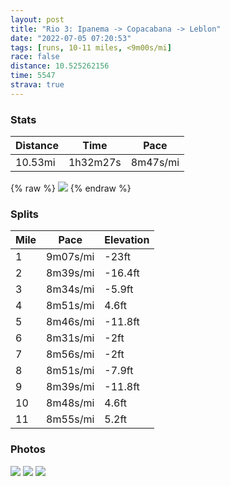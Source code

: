 ```yaml
---
layout: post
title: "Rio 3: Ipanema -> Copacabana -> Leblon"
date: "2022-07-05 07:20:53"
tags: [runs, 10-11 miles, <9m00s/mi]
race: false
distance: 10.525262156
time: 5547
strava: true
---
```


### Stats

| Distance | Time | Pace |
|----------|------|------|
|10.53mi|1h32m27s|8m47s/mi|

{% raw %}
<img src='https://maps.googleapis.com/maps/api/staticmap?maptype=roadmap&path=enc:hohkCv}sfG@Fp@z@j@NHp@JF^QPe@p@aEXmARuA^gBf@sB@a@Ao@Qq@a@_AKg@Qg@BWEOU]Kg@A_@IaABs@Oi@Qc@SgAQi@E[IWG]Da@Gm@QeASk@?k@C_@]aAG[YSq@EcA\i@JqDh@kBj@qEj@wADe@Ea@Dc@GwA@o@Ek@MmAGu@@c@Ma@AWEWMkAQg@OkASc@WsEiAgBq@sCwA{Ag@gAu@kDiBcAw@aBaAc@_@oDiC}B_C_@YyDoEQ]oA{AwBuD_@e@Yk@eBsCwEaJ_BoDSk@]q@Uq@wBwEmBgFuDiKoAgEm@}AQs@y@{BuBoHi@{ASs@wAsE_@eBIkAOm@Q_BGo@C}EEEG@CBRTPbDh@bFd@`C~@fDr@zChCzIP`@`@tAb@fBr@~Bb@hAPl@Tj@x@zBh@bBXj@XbAb@lAvArDhB`E^bA~@jBf@rAhAdCV^|@nBtAbCp@vAr@fArAhBr@jAx@bAjAdBtBfCtEzElAfAt@h@lElD|@f@hBlAxBlAdEjBzB|@bCr@`A^tBh@hGlAdAP`DZbBH~AAvDUz@MtE}@zD{@l@Wd@Mh@JPLXp@hA]THAh@Gv@Qr@CZPzBHn@Tf@Pv@NZBh@PrA@XBH?DEPL^BNJNF\?f@BHNL@b@H`@@b@Jf@Ef@^nAFf@@VwAhIaAbE]lBEj@AnDOnDArBGfAEbBE|EOfFGl@AjCKh@@`@IvA@hBGhA?rBEz@@\Cf@Cx@Gt@@`@GlABl@ShG@\K|DDZ?f@Id@IhCKdJHn@NhBVrHj@dI?n@HjCFf@FxARvADbBNbB@d@FZ?t@H`@JtAN`ABn@PdBFx@@d@ZbDD`@b@`Cv@jCXrANRNf@N`ALXRR@IOMKUmAiDQUWyAIMQaA]uAGi@KgCOwA_@mBCm@_@cBWoCUuFG[Ci@AcASeCAa@AWOi@COFeAOwBIk@Ak@Ds@G}@CKE_AGg@KkDOsAOsBIeBBkAJiADaB@iC?c@GUAo@XmBCq@AuACi@DgAL_B@s@E}ABw@RmB@{@Eg@Da@DaBCe@H{CD{@@eDDe@?k@Fc@@gCFm@?}BBg@Ja@De@DkDA{ABm@BaCFk@@qEHg@`@sAHeATe@ReAL_BLg@Nc@l@uCFMGdAs@bE&key=AIzaSyC1MId7bFpkLXNAaYhBSTb8jLyiSqzbDtM&size=800x800&markers=color:yellow|label:S|-22.98629,-43.19724&markers=color:green|label:F|-22.98753999999999,-43.196079999999995'>
{% endraw %}

### Splits

| Mile | Pace | Elevation |
|------|------|-----------|
|1|9m07s/mi|-23ft|
|2|8m39s/mi|-16.4ft|
|3|8m34s/mi|-5.9ft|
|4|8m51s/mi|4.6ft|
|5|8m46s/mi|-11.8ft|
|6|8m31s/mi|-2ft|
|7|8m56s/mi|-2ft|
|8|8m51s/mi|-7.9ft|
|9|8m39s/mi|-11.8ft|
|10|8m48s/mi|4.6ft|
|11|8m55s/mi|5.2ft|

### Photos
<img src='https://dgtzuqphqg23d.cloudfront.net/tmZdvxElqvWRdVsseJWjJlMx9c5bjqdaY9sGf_bcWGU-576x768.jpg'>

<img src='https://dgtzuqphqg23d.cloudfront.net/Cn0QwCLmsnQwnOap9c-OwoTo8DRqAUPgfCtstmFV_jM-768x576.jpg'>

<img src='https://dgtzuqphqg23d.cloudfront.net/Gq49T6LKM-Xs7zvbewUDIuU9852_69OXd94ikIhZJmo-576x768.jpg'>
